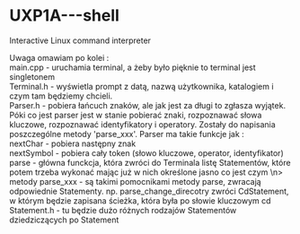 # UXP1A---shell
Interactive Linux command interpreter

Uwaga omawiam po kolei : 
<br />
main.cpp - uruchamia terminal, a żeby było pięknie to terminal jest singletonem
<br />
Terminal.h - wyświetla prompt z datą, nazwą użytkownika, katalogiem i czym tam będziemy chcieli.
<br />
Parser.h - pobiera łańcuch znaków, ale jak jest za długi to zgłasza wyjątek. Póki co jest parser jest w stanie pobierać znaki, rozpoznawać słowa kluczowe, rozpoznawać identyfikatory i operatory. Zostały do napisania poszczególne metody 'parse_xxx'.
Parser ma takie funkcje jak :
    <br /> nextChar - pobiera następny znak
    <br />nextSymbol - pobiera cały token (słowo kluczowe, operator, identyfikator)
    <br /> parse - główna funckcja, która zwróci do Terminala listę Statementów, które potem trzeba wykonać mając już w nich określone jasno co jest czym
    \n> metody parse_xxx - są takimi pomocnikami metody parse, zwracają odpowiednie Statementy. np. parse_change_direcotry zwróci                 CdStatement, w którym będzie zapisana ścieżka, która była po słowie kluczowym cd
<br />
Statement.h - tu będzie dużo różnych rodzajów Statementów dziedziczących po Statement

